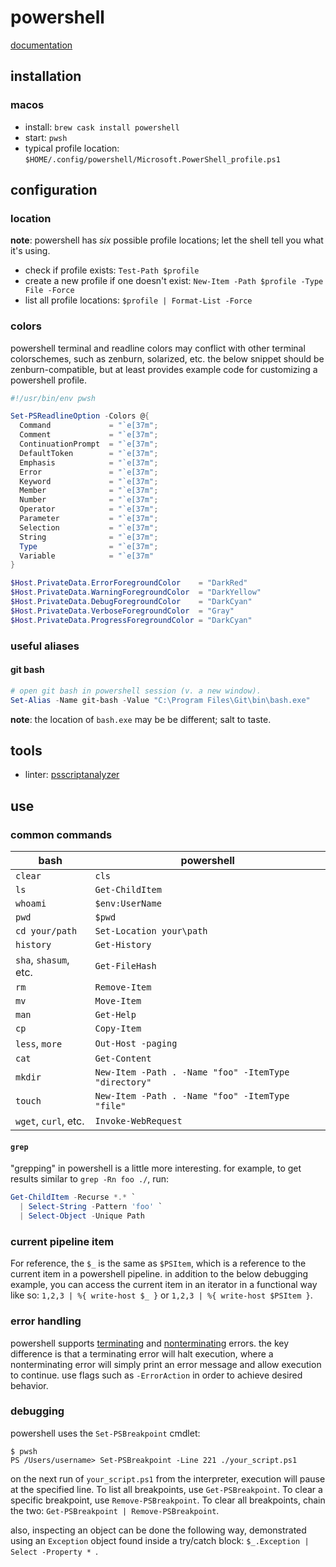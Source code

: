 powershell
==========

[documentation](https://docs.microsoft.com/en-us/powershell/)

## installation

### macos

* install: `brew cask install powershell`
* start: `pwsh`
* typical profile location: `$HOME/.config/powershell/Microsoft.PowerShell_profile.ps1`

## configuration

### location

**note**: powershell has _six_ possible profile locations; let the shell tell you what it's using.

* check if profile exists: `Test-Path $profile`
* create a new profile if one doesn't exist: `New-Item -Path $profile -Type File -Force`
* list all profile locations: `$profile | Format-List -Force`

### colors

powershell terminal and readline colors may conflict with other terminal colorschemes, such as zenburn, solarized, etc. the below snippet should be zenburn-compatible, but at least provides example code for customizing a powershell profile.

```powershell
#!/usr/bin/env pwsh

Set-PSReadlineOption -Colors @{
  Command             = "`e[37m";
  Comment             = "`e[37m";
  ContinuationPrompt  = "`e[37m";
  DefaultToken        = "`e[37m";
  Emphasis            = "`e[37m";
  Error               = "`e[37m";
  Keyword             = "`e[37m";
  Member              = "`e[37m";
  Number              = "`e[37m";
  Operator            = "`e[37m";
  Parameter           = "`e[37m";
  Selection           = "`e[37m";
  String              = "`e[37m";
  Type                = "`e[37m";
  Variable            = "`e[37m"
}

$Host.PrivateData.ErrorForegroundColor    = "DarkRed"
$Host.PrivateData.WarningForegroundColor  = "DarkYellow"
$Host.PrivateData.DebugForegroundColor    = "DarkCyan"
$Host.PrivateData.VerboseForegroundColor  = "Gray"
$Host.PrivateData.ProgressForegroundColor = "DarkCyan"
```

### useful aliases

#### git bash

```powershell
# open git bash in powershell session (v. a new window).
Set-Alias -Name git-bash -Value "C:\Program Files\Git\bin\bash.exe"
```

**note**: the location of `bash.exe` may be be different; salt to taste.

## tools

* linter: [psscriptanalyzer](https://github.com/PowerShell/PSScriptAnalyzer)

## use

### common commands

|bash|powershell|
|----|----------|
|`clear`|`cls`|
|`ls`|`Get-ChildItem`|
|`whoami`|`$env:UserName`|
|`pwd`|`$pwd`|
|`cd your/path`|`Set-Location your\path`|
|`history`|`Get-History`|
|`sha`, `shasum`, etc.|`Get-FileHash`|
|`rm`|`Remove-Item`|
|`mv`|`Move-Item`|
|`man`|`Get-Help`|
|`cp`|`Copy-Item`|
|`less`, `more`|`Out-Host -paging`|
|`cat`|`Get-Content`|
|`mkdir`|`New-Item -Path . -Name "foo" -ItemType "directory"`|
|`touch`|`New-Item -Path . -Name "foo" -ItemType "file"`|
|`wget`, `curl`, etc.|`Invoke-WebRequest`|

#### `grep`

"grepping" in powershell is a little more interesting. for example, to get results similar to `grep -Rn foo ./`, run:

```powershell
Get-ChildItem -Recurse *.* `
  | Select-String -Pattern 'foo' `
  | Select-Object -Unique Path
```
### current pipeline item

For reference, the `$_` is the same as `$PSItem`, which is a reference to the current item in a powershell pipeline. in addition to the below debugging example, you can access the current item in an iterator in a functional way like so: `1,2,3 | %{ write-host $_ }` or `1,2,3 | %{ write-host $PSItem }`.

### error handling

powershell supports [terminating](https://docs.microsoft.com/en-us/powershell/scripting/developer/cmdlet/terminating-errors?view=powershell-6) and [nonterminating](https://docs.microsoft.com/en-us/powershell/scripting/developer/cmdlet/non-terminating-errors?view=powershell-6) errors. the key difference is that a terminating error will halt execution, where a nonterminating error will simply print an error message and allow execution to continue. use flags such as `-ErrorAction` in order to achieve desired behavior.

### debugging

powershell uses the `Set-PSBreakpoint` cmdlet:

```shell
$ pwsh
PS /Users/username> Set-PSBreakpoint -Line 221 ./your_script.ps1
```

on the next run of `your_script.ps1` from the interpreter, execution will pause at the specified line. To list all breakpoints, use `Get-PSBreakpoint`. To clear a specific breakpoint, use `Remove-PSBreakpoint`. To clear all breakpoints, chain the two: `Get-PSBreakpoint | Remove-PSBreakpoint`.

also, inspecting an object can be done the following way, demonstrated using an `Exception` object found inside a try/catch block: `$_.Exception | Select -Property * `.
